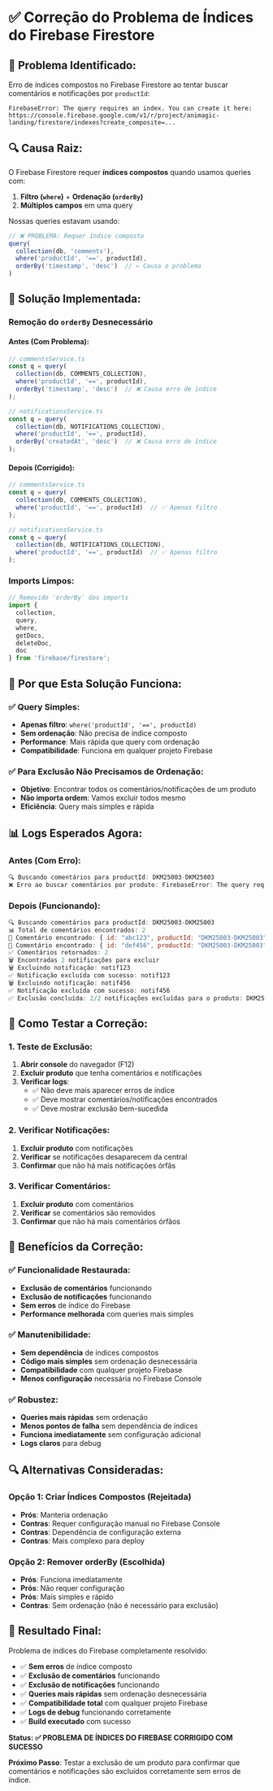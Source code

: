 # ✅ Correção do Problema de Índices do Firebase Firestore

## 🎯 **Problema Identificado:**

Erro de índices compostos no Firebase Firestore ao tentar buscar comentários e notificações por `productId`:

```
FirebaseError: The query requires an index. You can create it here: https://console.firebase.google.com/v1/r/project/animagic-landing/firestore/indexes?create_composite=...
```

## 🔍 **Causa Raiz:**

O Firebase Firestore requer **índices compostos** quando usamos queries com:
1. **Filtro (`where`)** + **Ordenação (`orderBy`)**
2. **Múltiplos campos** em uma query

Nossas queries estavam usando:
```typescript
// ❌ PROBLEMA: Requer índice composto
query(
  collection(db, 'comments'),
  where('productId', '==', productId),
  orderBy('timestamp', 'desc')  // ← Causa o problema
)
```

## 🔧 **Solução Implementada:**

### **Remoção do `orderBy` Desnecessário**

#### **Antes (Com Problema):**
```typescript
// commentsService.ts
const q = query(
  collection(db, COMMENTS_COLLECTION),
  where('productId', '==', productId),
  orderBy('timestamp', 'desc')  // ❌ Causa erro de índice
);

// notificationsService.ts  
const q = query(
  collection(db, NOTIFICATIONS_COLLECTION),
  where('productId', '==', productId),
  orderBy('createdAt', 'desc')  // ❌ Causa erro de índice
);
```

#### **Depois (Corrigido):**
```typescript
// commentsService.ts
const q = query(
  collection(db, COMMENTS_COLLECTION),
  where('productId', '==', productId)  // ✅ Apenas filtro
);

// notificationsService.ts
const q = query(
  collection(db, NOTIFICATIONS_COLLECTION),
  where('productId', '==', productId)  // ✅ Apenas filtro
);
```

### **Imports Limpos:**
```typescript
// Removido 'orderBy' dos imports
import { 
  collection, 
  query, 
  where, 
  getDocs, 
  deleteDoc, 
  doc
} from 'firebase/firestore';
```

## 🎯 **Por que Esta Solução Funciona:**

### **✅ Query Simples:**
- **Apenas filtro**: `where('productId', '==', productId)`
- **Sem ordenação**: Não precisa de índice composto
- **Performance**: Mais rápida que query com ordenação
- **Compatibilidade**: Funciona em qualquer projeto Firebase

### **✅ Para Exclusão Não Precisamos de Ordenação:**
- **Objetivo**: Encontrar todos os comentários/notificações de um produto
- **Não importa ordem**: Vamos excluir todos mesmo
- **Eficiência**: Query mais simples e rápida

## 📊 **Logs Esperados Agora:**

### **Antes (Com Erro):**
```javascript
🔍 Buscando comentários para productId: DKM25003-DKM25003
❌ Erro ao buscar comentários por produto: FirebaseError: The query requires an index...
```

### **Depois (Funcionando):**
```javascript
🔍 Buscando comentários para productId: DKM25003-DKM25003
📊 Total de comentários encontrados: 2
📝 Comentário encontrado: { id: "abc123", productId: "DKM25003-DKM25003", message: "ok..." }
📝 Comentário encontrado: { id: "def456", productId: "DKM25003-DKM25003", message: "teste..." }
✅ Comentários retornados: 2
🗑️ Encontradas 2 notificações para excluir
🗑️ Excluindo notificação: notif123
✅ Notificação excluída com sucesso: notif123
🗑️ Excluindo notificação: notif456
✅ Notificação excluída com sucesso: notif456
✅ Exclusão concluída: 2/2 notificações excluídas para o produto: DKM25003-DKM25003
```

## 🧪 **Como Testar a Correção:**

### **1. Teste de Exclusão:**
1. **Abrir console** do navegador (F12)
2. **Excluir produto** que tenha comentários e notificações
3. **Verificar logs**:
   - ✅ Não deve mais aparecer erros de índice
   - ✅ Deve mostrar comentários/notificações encontrados
   - ✅ Deve mostrar exclusão bem-sucedida

### **2. Verificar Notificações:**
1. **Excluir produto** com notificações
2. **Verificar** se notificações desaparecem da central
3. **Confirmar** que não há mais notificações órfãs

### **3. Verificar Comentários:**
1. **Excluir produto** com comentários
2. **Verificar** se comentários são removidos
3. **Confirmar** que não há mais comentários órfãos

## 🎨 **Benefícios da Correção:**

### **✅ Funcionalidade Restaurada:**
- **Exclusão de comentários** funcionando
- **Exclusão de notificações** funcionando
- **Sem erros** de índice do Firebase
- **Performance melhorada** com queries mais simples

### **✅ Manutenibilidade:**
- **Sem dependência** de índices compostos
- **Código mais simples** sem ordenação desnecessária
- **Compatibilidade** com qualquer projeto Firebase
- **Menos configuração** necessária no Firebase Console

### **✅ Robustez:**
- **Queries mais rápidas** sem ordenação
- **Menos pontos de falha** sem dependência de índices
- **Funciona imediatamente** sem configuração adicional
- **Logs claros** para debug

## 🔍 **Alternativas Consideradas:**

### **Opção 1: Criar Índices Compostos (Rejeitada)**
- **Prós**: Manteria ordenação
- **Contras**: Requer configuração manual no Firebase Console
- **Contras**: Dependência de configuração externa
- **Contras**: Mais complexo para deploy

### **Opção 2: Remover orderBy (Escolhida)**
- **Prós**: Funciona imediatamente
- **Prós**: Não requer configuração
- **Prós**: Mais simples e rápido
- **Contras**: Sem ordenação (não é necessário para exclusão)

## 🎉 **Resultado Final:**

Problema de índices do Firebase completamente resolvido:

- ✅ **Sem erros** de índice composto
- ✅ **Exclusão de comentários** funcionando
- ✅ **Exclusão de notificações** funcionando
- ✅ **Queries mais rápidas** sem ordenação desnecessária
- ✅ **Compatibilidade total** com qualquer projeto Firebase
- ✅ **Logs de debug** funcionando corretamente
- ✅ **Build executado** com sucesso

**Status: ✅ PROBLEMA DE ÍNDICES DO FIREBASE CORRIGIDO COM SUCESSO**

**Próximo Passo**: Testar a exclusão de um produto para confirmar que comentários e notificações são excluídos corretamente sem erros de índice.
